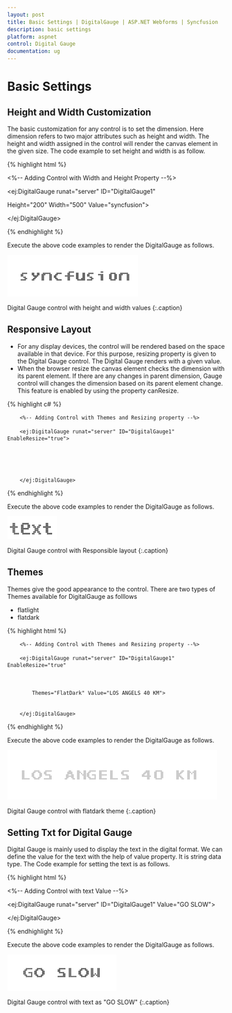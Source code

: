 ```yaml
---
layout: post
title: Basic Settings | DigitalGauge | ASP.NET Webforms | Syncfusion
description: basic settings
platform: aspnet
control: Digital Gauge
documentation: ug
---
```


# Basic Settings

## Height and Width Customization

The basic customization for any control is to set the dimension. Here dimension refers to two major attributes such as height and width. The height and width assigned in the control will render the canvas element in the given size. The code example to set height and width is as follow. 

{% highlight html %}

<%-- Adding Control with Width and Height Property --%>

<ej:DigitalGauge runat="server" ID="DigitalGauge1"



Height="200" Width="500" Value="syncfusion">



</ej:DigitalGauge>

{% endhighlight %}

Execute the above code examples to render the DigitalGauge as follows. 



![](Basic-Settings_images/Basic-Settings_img1.png)

Digital Gauge control with height and width values
{:.caption} 




## Responsive Layout

* For any display devices, the control will be rendered based on the space available in that device. For this purpose, resizing property is given to the Digital Gauge control. The Digital Gauge renders with a given value. 
* When the browser resize the canvas element checks the dimension with its parent element. If there are any changes in parent dimension, Gauge control will changes the dimension based on its parent element change. This feature is enabled by using the property canResize.

{% highlight c# %}

        <%-- Adding Control with Themes and Resizing property --%>

        <ej:DigitalGauge runat="server" ID="DigitalGauge1" EnableResize="true">





        </ej:DigitalGauge>

{% endhighlight %}

Execute the above code examples to render the DigitalGauge as follows. 



![](Basic-Settings_images/Basic-Settings_img2.png) 

Digital Gauge control with Responsible layout
{:.caption} 



## Themes

Themes give the good appearance to the control. There are two types of Themes available for DigitalGauge as folllows

* flatlight
* flatdark

{% highlight html %}

        <%-- Adding Control with Themes and Resizing property --%>

        <ej:DigitalGauge runat="server" ID="DigitalGauge1" EnableResize="true"



            Themes="FlatDark" Value="LOS ANGELS 40 KM">


        </ej:DigitalGauge>

{% endhighlight %}

Execute the above code examples to render the DigitalGauge as follows. 

![](Basic-Settings_images/Basic-Settings_img3.png)

Digital Gauge control with flatdark theme
{:.caption} 



## Setting Txt for Digital Gauge

Digital Gauge is mainly used to display the text in the digital format. We can define the value for the text with the help of value property. It is string data type. The Code example for setting the text is as follows.


{% highlight html %}

<%-- Adding Control with text Value --%>

<ej:DigitalGauge runat="server" ID="DigitalGauge1" Value="GO SLOW">



</ej:DigitalGauge>

{% endhighlight %}

Execute the above code examples to render the DigitalGauge as follows.



![](Basic-Settings_images/Basic-Settings_img4.png)

Digital Gauge control with text as "GO SLOW"
{:.caption} 